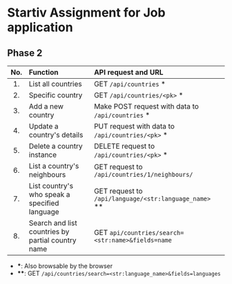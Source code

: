 # Startiv Assignment for Job application

## Phase 2

| No.   |  Function  |  API request and URL |
| :---: | :-------------------------- | :--------------------------------------- |
| 1.    | List all countries | GET `/api/countries` \* |
| 2.    | Specific country | GET `/api/countries/<pk>` \* |
| 3.    | Add a new country | Make POST request with data to `/api/countries` \* |
| 4.    | Update a country's details | PUT request with data to `/api/countries/<pk>` \* |
| 5.    | Delete a country instance | DELETE request to `/api/countries/<pk>` \* |
| 6.    | List a country's neighbours | GET request to `/api/countries/1/neighbours/` |
| 7.    | List country's who speak a specified language | GET request to `/api/language/<str:language_name>` \*\* |
| 8.    | Search and list countries by partial country name | GET `api/countries/search=<str:name>&fields=name` |


+ __\*__: Also browsable by the browser
+ __\*\*__: GET `/api/countries/search=<str:language_name>&fields=languages`

